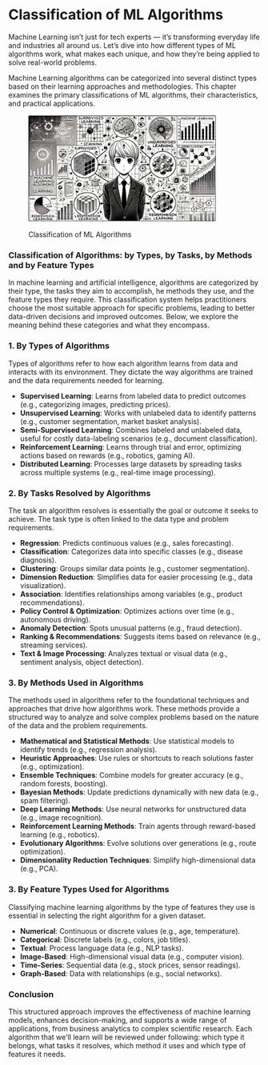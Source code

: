 # Classification of ML Algorithms

Machine Learning isn’t just for tech experts — it’s transforming everyday life and industries all around us. Let’s dive into how different types of ML algorithms work, what makes each unique, and how they’re being applied to solve real-world problems.

Machine Learning algorithms can be categorized into several distinct types based on their learning approaches and methodologies. This chapter examines the primary classifications of ML algorithms, their characteristics, and practical applications.

<div align="left">

<figure><img src="../../../.gitbook/assets/image (1) (1) (1) (1) (1) (1) (1) (1) (1) (1) (1) (1) (1) (1) (1) (1) (1) (1) (1).png" alt="" width="375"><figcaption><p>Classification of ML Algorithms</p></figcaption></figure>

</div>

### Classification of Algorithms: by **Types, by Tasks, by Methods and by Feature Types**

In machine learning and artificial intelligence, algorithms are categorized by their type, the tasks they aim to accomplish, he methods they use, and the feature types they require. This classification system helps practitioners choose the most suitable approach for specific problems, leading to better data-driven decisions and improved outcomes. Below, we explore the meaning behind these categories and what they encompass.

### 1. By **Types of Algorithms**

Types of algorithms refer to how each algorithm learns from data and interacts with its environment. They dictate the way algorithms are trained and the data requirements needed for learning.

* **Supervised Learning**: Learns from labeled data to predict outcomes (e.g., categorizing images, predicting prices).
* **Unsupervised Learning**: Works with unlabeled data to identify patterns (e.g., customer segmentation, market basket analysis).
* **Semi-Supervised Learning**: Combines labeled and unlabeled data, useful for costly data-labeling scenarios (e.g., document classification).
* **Reinforcement Learning**: Learns through trial and error, optimizing actions based on rewards (e.g., robotics, gaming AI).
* **Distributed Learning**: Processes large datasets by spreading tasks across multiple systems (e.g., real-time image processing).

### 2. By **Tasks Resolved by Algorithms**

The task an algorithm resolves is essentially the goal or outcome it seeks to achieve. The task type is often linked to the data type and problem requirements.

* **Regression**: Predicts continuous values (e.g., sales forecasting).
* **Classification**: Categorizes data into specific classes (e.g., disease diagnosis).
* **Clustering**: Groups similar data points (e.g., customer segmentation).
* **Dimension Reduction**: Simplifies data for easier processing (e.g., data visualization).
* **Association**: Identifies relationships among variables (e.g., product recommendations).
* **Policy Control & Optimization**: Optimizes actions over time (e.g., autonomous driving).
* **Anomaly Detection**: Spots unusual patterns (e.g., fraud detection).
* **Ranking & Recommendations**: Suggests items based on relevance (e.g., streaming services).
* **Text & Image Processing**: Analyzes textual or visual data (e.g., sentiment analysis, object detection).

### 3. By **Methods Used in Algorithms**

The methods used in algorithms refer to the foundational techniques and approaches that drive how algorithms work. These methods provide a structured way to analyze and solve complex problems based on the nature of the data and the problem requirements.

* **Mathematical and Statistical Methods**: Use statistical models to identify trends (e.g., regression analysis).
* **Heuristic Approaches**: Use rules or shortcuts to reach solutions faster (e.g., optimization).
* **Ensemble Techniques**: Combine models for greater accuracy (e.g., random forests, boosting).
* **Bayesian Methods**: Update predictions dynamically with new data (e.g., spam filtering).
* **Deep Learning Methods**: Use neural networks for unstructured data (e.g., image recognition).
* **Reinforcement Learning Methods**: Train agents through reward-based learning (e.g., robotics).
* **Evolutionary Algorithms**: Evolve solutions over generations (e.g., route optimization).
* **Dimensionality Reduction Techniques**: Simplify high-dimensional data (e.g., PCA).

### 3. By **Feature Types Used for Algorithms**

Classifying machine learning algorithms by the type of features they use is essential in selecting the right algorithm for a given dataset.&#x20;

* **Numerical**: Continuous or discrete values (e.g., age, temperature).
* **Categorical**: Discrete labels (e.g., colors, job titles).
* **Textual**: Process language data (e.g., NLP tasks).
* **Image-Based**: High-dimensional visual data (e.g., computer vision).
* **Time-Series**: Sequential data (e.g., stock prices, sensor readings).
* **Graph-Based**: Data with relationships (e.g., social networks).

### Conclusion

This structured approach improves the effectiveness of machine learning models, enhances decision-making, and supports a wide range of applications, from business analytics to complex scientific research. Each algorithm that we'll learn will be reviewed under following: which type it belongs, what tasks it resolves, which method it uses and which type of features it needs.
